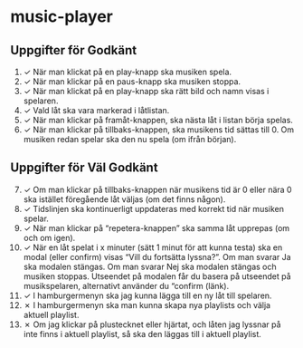 # music-player

## Uppgifter för Godkänt

1. ✓ När man klickat på en play-knapp ska musiken spela.  
2. ✓ När man klickar på en paus-knapp ska musiken stoppa.  
3. ✓ När man klickat på en play-knapp ska rätt bild och namn visas i spelaren.  
4. ✓ Vald låt ska vara markerad i låtlistan.  
5. ✓ När man klickar på framåt-knappen, ska nästa låt i listan börja spelas.  
6. ✓ När man klickar på tillbaks-knappen, ska musikens tid sättas till 0. Om musiken redan spelar ska den nu spela (om ifrån början).

## Uppgifter för Väl Godkänt

7. ✓ Om man klickar på tillbaks-knappen när musikens tid är 0 eller nära 0 ska istället föregående låt väljas (om det finns någon).  
8. ✓ Tidslinjen ska kontinuerligt uppdateras med korrekt tid när musiken spelar.
9. ✓ När man klickar på “repetera-knappen” ska samma låt upprepas (om och om igen).
10. ✓ När en låt spelat i x minuter (sätt 1 minut för att kunna testa) ska en modal (eller confirm) visas “Vill du fortsätta lyssna?”. Om man svarar Ja ska modalen stängas. Om man svarar Nej ska modalen stängas och musiken stoppas. Utseendet på modalen får du basera på utseendet på musikspelaren, alternativt använder du “confirm (länk).
11. ✓ I hamburgermenyn ska jag kunna lägga till en ny låt till spelaren.
12. ✗ I hamburgermenyn ska man kunna skapa nya playlists och välja aktuell playlist.
13. ✗ Om jag klickar på plustecknet eller hjärtat, och låten jag lyssnar på inte finns i aktuell playlist, så ska den läggas till i aktuell playlist.
